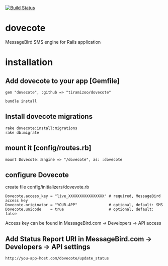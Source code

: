 [![Build Status](https://travis-ci.org/tiramizoo/dovecote.svg?branch=master)](https://travis-ci.org/tiramizoo/dovecote)

dovecote
========

MessageBird SMS engine for Rails application


installation
============

## Add dovecote to your app [Gemfile]

```
gem "dovecote", :github => "tiramizoo/dovecote"
```

```
bundle install
```

## Install dovecote migrations

```
rake dovecote:install:migrations
rake db:migrate
```

## mount it [config/routes.rb]

```
mount Dovecote::Engine => "/dovecote", as: :dovecote
```

## configure Dovecote

create file config/initializers/dovevote.rb

```
Dovecote.access_key = "live_XXXXXXXXXXXXXXXX" # required, MessageBird access key
Dovecote.originator = "YOUR-APP"              # optional, default: SMS
Dovecote.unicode    = true                    # optional, default: false
```

Access key can be found in MessageBird.com -> Developers -> API access

## Add Status Report URl in MessageBird.com -> Developers -> API settings

```
http://you-app-host.com/dovecote/update_status
```
